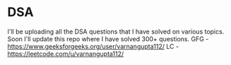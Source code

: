 # DSA
I'll be uploading all the DSA questions that I have solved on various topics.
Soon I'll update this repo where I have solved 300+ questions. 
GFG - https://www.geeksforgeeks.org/user/varnangupta112/
LC  - https://leetcode.com/u/varnangupta112/
